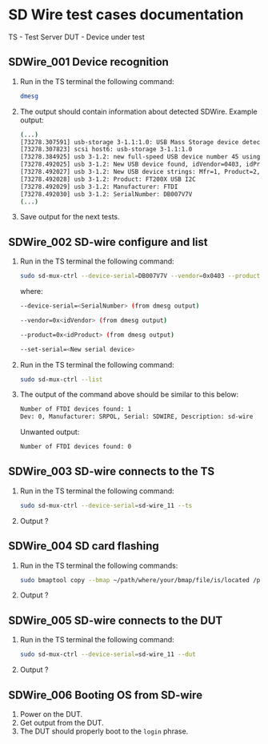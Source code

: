# SD Wire test cases documentation

TS - Test Server
DUT - Device under test

## SDWire_001 Device recognition

1. Run in the TS terminal the following command:

    ```bash
    dmesg
    ```

1. The output should contain information about detected SDWire. Example output:

    ```bash
    (...)
    [73278.307591] usb-storage 3-1.1:1.0: USB Mass Storage device detected
    [73278.307823] scsi host6: usb-storage 3-1.1:1.0
    [73278.384925] usb 3-1.2: new full-speed USB device number 45 using xhci_hcd
    [73278.492025] usb 3-1.2: New USB device found, idVendor=0403, idProduct=6015, bcdDevice=10.00
    [73278.492027] usb 3-1.2: New USB device strings: Mfr=1, Product=2, SerialNumber=3
    [73278.492028] usb 3-1.2: Product: FT200X USB I2C
    [73278.492029] usb 3-1.2: Manufacturer: FTDI
    [73278.492030] usb 3-1.2: SerialNumber: DB007V7V
    (...)
    ```

1. Save output for the next tests.

## SDWire_002 SD-wire configure and list

1. Run in the TS terminal the following command:

    ```bash
    sudo sd-mux-ctrl --device-serial=DB007V7V --vendor=0x0403 --product=0x6015 --device-type=sd-wire --set-serial=SDWIRE
    ```

    where:

    ```bash
    --device-serial=<SerialNumber> (from dmesg output)

    --vendor=0x<idVendor> (from dmesg output)

    --product=0x<idProduct> (from dmesg output)

    --set-serial=<New serial device>
    ```

1. Run in the TS terminal the following command:

    ```bash
    sudo sd-mux-ctrl --list
    ```

1. The output of the command above should be similar to this below:

    ```bash
    Number of FTDI devices found: 1
    Dev: 0, Manufacturer: SRPOL, Serial: SDWIRE, Description: sd-wire
    ```

    Unwanted output:

    ```bash
    Number of FTDI devices found: 0
    ```

## SDWire_003 SD-wire connects to the TS

1. Run in the TS terminal the following command:

    ```bash
    sudo sd-mux-ctrl --device-serial=sd-wire_11 --ts
    ```

1. Output ?

## SDWire_004 SD card flashing

1. Run in the TS terminal the following commands:

    ```bash
    sudo bmaptool copy --bmap ~/path/where/your/bmap/file/is/located /path/where/your/image/is/located /path/to/memory/device
    ```

1. Output ?

## SDWire_005 SD-wire connects to the DUT

1. Run in the TS terminal the following command:

    ```bash
    sudo sd-mux-ctrl --device-serial=sd-wire_11 --dut
    ```

1. Output ?

## SDWire_006 Booting OS from SD-wire

1. Power on the DUT.
1. Get output from the DUT.
1. The DUT should properly boot to the `login` phrase.
